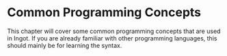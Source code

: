 # Common Programming Concepts

This chapter will cover some common programming concepts that are used in Ingot. If you are already familiar with other programming languages, this should mainly be for learning the syntax.